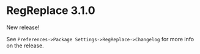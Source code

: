 # RegReplace 3.1.0

New release!

See `Preferences->Package Settings->RegReplace->Changelog` for more info on 
the release.
